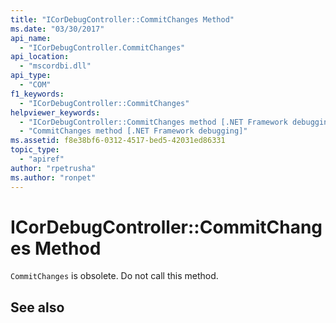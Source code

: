 ```yaml
---
title: "ICorDebugController::CommitChanges Method"
ms.date: "03/30/2017"
api_name: 
  - "ICorDebugController.CommitChanges"
api_location: 
  - "mscordbi.dll"
api_type: 
  - "COM"
f1_keywords: 
  - "ICorDebugController::CommitChanges"
helpviewer_keywords: 
  - "ICorDebugController::CommitChanges method [.NET Framework debugging]"
  - "CommitChanges method [.NET Framework debugging]"
ms.assetid: f8e38bf6-0312-4517-bed5-42031ed86331
topic_type: 
  - "apiref"
author: "rpetrusha"
ms.author: "ronpet"
---
```

# ICorDebugController::CommitChanges Method
`CommitChanges` is obsolete. Do not call this method.  
  
## See also
